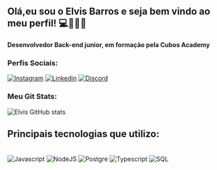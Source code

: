 
## Olá,eu sou o Elvis Barros e seja bem vindo ao meu perfil! 💻👨🏼‍💻

#### Desenvolvedor Back-end junior, em formação pela Cubos Academy

### Perfis Sociais:
[![Instagram](https://img.shields.io/badge/Instagram-E4405F?style=for-the-badge&logo=instagram&logoColor=white)](https://www.instagram.com/elvisbarros96/) 
[![Linkedin](https://img.shields.io/badge/LinkedIn-0077B5?style=for-the-badge&logo=linkedin&logoColor=white)](https://www.linkedin.com/in/elvisbarros-dev/) 
[![Discord](https://img.shields.io/badge/Discord-7289DA?style=for-the-badge&logo=discord&logoColor=white)](https://discord.com/elvisbarros96)

### Meu Git Stats:
![Elvis GitHub stats](https://github-readme-stats.vercel.app/api?username=elvis-dbe&show_icons=true&theme=dark)

## Principais tecnologias que utilizo:
<div style="display: inline_block"> <br/>
    <img align="center" alt="Javascript" src="https://img.shields.io/badge/JavaScript-323330?style=for-the-badge&logo=javascript&logoColor=F7DF1E" />
    <img align="center" alt="NodeJS" src="https://img.shields.io/badge/Node.js-43853D?style=for-the-badge&logo=node.js&logoColor=white" /
    >
    <img align="center" alt="Postgre" src="https://img.shields.io/badge/PostgreSQL-316192?style=for-the-badge&logo=postgresql&logoColor=white" /
    >
    <img align="center" alt="Typescript" src="https://img.shields.io/badge/TypeScript-007ACC?style=for-the-badge&logo=typescript&logoColor=white" /
    >
    <img align="center" alt="SQL" src="https://img.shields.io/badge/MySQL-00000F?style=for-the-badge&logo=mysql&logoColor=white" /
    >
</div><br/>
